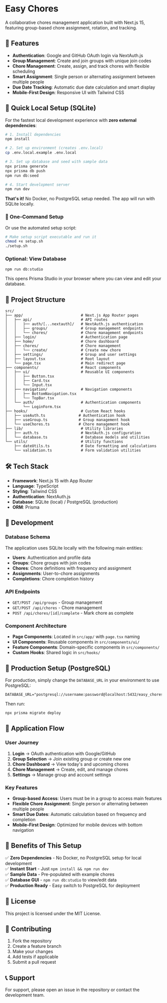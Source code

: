 # Easy Chores

A collaborative chores management application built with Next.js 15, featuring group-based chore assignment, rotation, and tracking.

## 🚀 Features

- **Authentication**: Google and GitHub OAuth login via NextAuth.js
- **Group Management**: Create and join groups with unique join codes
- **Chore Management**: Create, assign, and track chores with flexible scheduling
- **Smart Assignment**: Single person or alternating assignment between multiple people
- **Due Date Tracking**: Automatic due date calculation and smart display
- **Mobile-First Design**: Responsive UI with Tailwind CSS

## 🚀 Quick Local Setup (SQLite)

For the fastest local development experience with **zero external dependencies**:

```bash
# 1. Install dependencies
npm install

# 2. Set up environment (creates .env.local)
cp .env.local.example .env.local

# 3. Set up database and seed with sample data
npx prisma generate
npx prisma db push
npm run db:seed

# 4. Start development server
npm run dev
```

**That's it!** No Docker, no PostgreSQL setup needed. The app will run with SQLite locally.

### 🎯 One-Command Setup

Or use the automated setup script:

```bash
# Make setup script executable and run it
chmod +x setup.sh
./setup.sh
```

### Optional: View Database

```bash
npm run db:studio
```

This opens Prisma Studio in your browser where you can view and edit your database.

## 📁 Project Structure

```
src/
├── app/                          # Next.js App Router pages
│   ├── api/                      # API routes
│   │   ├── auth/[...nextauth]/   # NextAuth.js authentication
│   │   ├── groups/               # Group management endpoints
│   │   └── chores/               # Chore management endpoints
│   ├── login/                    # Authentication page
│   ├── home/                     # Chore dashboard
│   ├── chores/                   # Chore management
│   │   └── create/               # Create new chore
│   ├── settings/                 # Group and user settings
│   ├── layout.tsx                # Root layout
│   └── page.tsx                  # Main redirect page
├── components/                   # React components
│   ├── ui/                       # Reusable UI components
│   │   ├── Button.tsx
│   │   ├── Card.tsx
│   │   └── Input.tsx
│   ├── navigation/               # Navigation components
│   │   ├── BottomNavigation.tsx
│   │   └── TopBar.tsx
│   └── auth/                     # Authentication components
│       └── LoginForm.tsx
├── hooks/                        # Custom React hooks
│   ├── useAuth.ts               # Authentication hook
│   ├── useGroup.ts              # Group management hook
│   └── useChores.ts             # Chore management hook
├── lib/                          # Utility libraries
│   ├── auth.ts                   # NextAuth.js configuration
│   └── database.ts               # Database models and utilities
└── utils/                        # Utility functions
    ├── dateUtils.ts              # Date formatting and calculations
    └── validation.ts             # Form validation utilities
```

## 🛠️ Tech Stack

- **Framework**: Next.js 15 with App Router
- **Language**: TypeScript
- **Styling**: Tailwind CSS
- **Authentication**: NextAuth.js
- **Database**: SQLite (local) / PostgreSQL (production)
- **ORM**: Prisma

## 🔧 Development

### Database Schema
The application uses SQLite locally with the following main entities:
- **Users**: Authentication and profile data
- **Groups**: Chore groups with join codes
- **Chores**: Chore definitions with frequency and assignment
- **Assignments**: User-to-chore assignments
- **Completions**: Chore completion history

### API Endpoints
- `GET/POST /api/groups` - Group management
- `GET/POST /api/chores` - Chore management
- `POST /api/chores/[id]/complete` - Mark chore as complete

### Component Architecture
- **Page Components**: Located in `src/app/` with `page.tsx` naming
- **UI Components**: Reusable components in `src/components/ui/`
- **Feature Components**: Domain-specific components in `src/components/`
- **Custom Hooks**: Shared logic in `src/hooks/`

## 🚀 Production Setup (PostgreSQL)

For production, simply change the `DATABASE_URL` in your environment to use PostgreSQL:

```env
DATABASE_URL="postgresql://username:password@localhost:5432/easy_chores"
```

Then run:
```bash
npx prisma migrate deploy
```

## 📱 Application Flow

### User Journey
1. **Login** → OAuth authentication with Google/GitHub
2. **Group Selection** → Join existing group or create new one
3. **Chore Dashboard** → View today's and upcoming chores
4. **Chore Management** → Create, edit, and manage chores
5. **Settings** → Manage group and account settings

### Key Features
- **Group-based Access**: Users must be in a group to access main features
- **Flexible Chore Assignment**: Single person or alternating between multiple people
- **Smart Due Dates**: Automatic calculation based on frequency and completion
- **Mobile-First Design**: Optimized for mobile devices with bottom navigation

## 🎯 Benefits of This Setup

✅ **Zero Dependencies** - No Docker, no PostgreSQL setup for local development  
✅ **Instant Start** - Just `npm install && npm run dev`  
✅ **Sample Data** - Pre-populated with example chores  
✅ **Database GUI** - `npm run db:studio` to view/edit data  
✅ **Production Ready** - Easy switch to PostgreSQL for deployment  

## 📝 License

This project is licensed under the MIT License.

## 🤝 Contributing

1. Fork the repository
2. Create a feature branch
3. Make your changes
4. Add tests if applicable
5. Submit a pull request

## 📞 Support

For support, please open an issue in the repository or contact the development team.